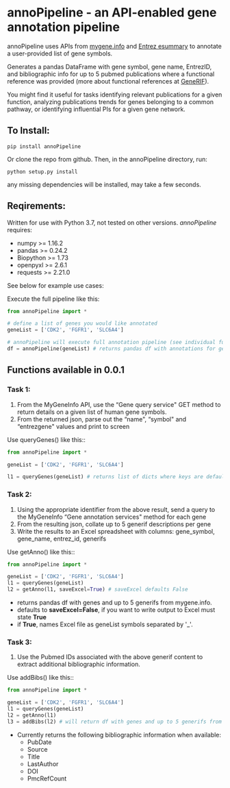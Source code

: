# annoPipeline - an API-enabled gene annotation pipeline

annoPipeline uses APIs from [mygene.info](http://mygene.info/) and [Entrez esummary](https://dataguide.nlm.nih.gov/eutilities/utilities.html#esummary) to annotate a user-provided list of gene symbols.

Generates a pandas DataFrame with gene symbol, gene name, EntrezID, and bibliographic info for up to 5 pubmed publications where a functional reference was provided (more about functional references at [GeneRIF](https://www.ncbi.nlm.nih.gov/gene/about-generif)).

You might find it useful for tasks identifying relevant publications for a given function, analyzing publications trends for genes belonging to a common pathway, or identifying influential PIs for a given gene network. 

## To Install:
```
pip install annoPipeline
```

Or clone the repo from github.
Then, in the annoPipeline directory, run:
```
python setup.py install
```
any missing dependencies will be installed, may take a few seconds.

## Reqirements:

Written for use with Python 3.7, not tested on other versions.
*annoPipeline* requires:
- numpy >= 1.16.2
- pandas >= 0.24.2
- Biopython >= 1.73
- openpyxl >= 2.6.1
- requests >= 2.21.0


See below for example use cases:

Execute the full pipeline like this:
```python
from annoPipeline import *

# define a list of genes you would like annotated
geneList = ['CDK2', 'FGFR1', 'SLC6A4']

# annoPipeline will execute full annotation pipeline (see individual functions below). 
df = annoPipeline(geneList) # returns pandas df with annotations for gene and bibliographic info.
```

## Functions available in 0.0.1

### Task 1:
1.  From the MyGeneInfo API, use the “Gene query service" GET method to return details on a given list of human gene symbols.
2.  From the returned json, parse out the “name", “symbol" and “entrezgene" values and print to screen

Use queryGenes() like this::

```python
from annoPipeline import *

geneList = ['CDK2', 'FGFR1', 'SLC6A4']

l1 = queryGenes(geneList) # returns list of dicts where keys are default mygene fields (symbol,name,taxid,entrezgene,ensemblgene)
```

### Task 2: 
1. 	Using the appropriate identifier from the above result, send a query to the MyGeneInfo “Gene annotation services" method for each gene
2.	From the resulting json, collate up to 5 generif descriptions per gene
3.	Write the results to an Excel spreadsheet with columns: gene_symbol, gene_name, entrez_id, generifs

Use getAnno() like this::
```python
from annoPipeline import *

geneList = ['CDK2', 'FGFR1', 'SLC6A4']
l1 = queryGenes(geneList)
l2 = getAnno(l1, saveExcel=True) # saveExcel defaults False
```
 - returns pandas df with genes and up to 5 generifs from mygene.info. 
 - defaults to **saveExcel=False**, if you want to write output to Excel must state **True**
- if **True**, names Excel file as geneList symbols separated by '_'. 

### Task 3:
1.  Use the Pubmed IDs associated with the above generif content to extract additional bibliographic information.

Use addBibs() like this::
```python
from annoPipeline import *

geneList = ['CDK2', 'FGFR1', 'SLC6A4']
l1 = queryGenes(geneList)
l2 = getAnno(l1)
l3 = addBibs(l2) # will return df with genes and up to 5 generifs from mygene.info
```  
* Currently returns the following bibliographic information when available:
    * PubDate
    * Source
    * Title
    * LastAuthor
    * DOI
    * PmcRefCount